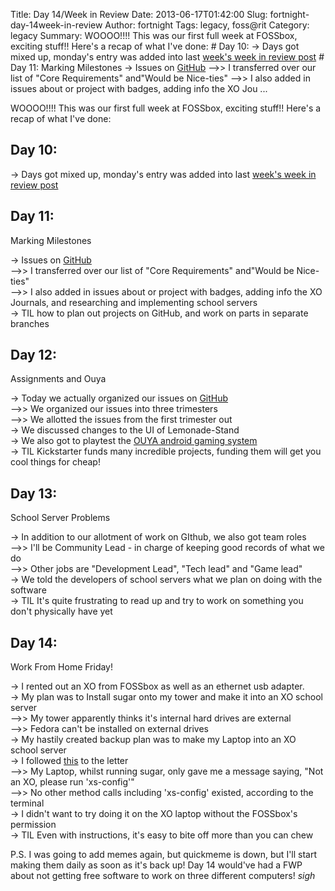 Title: Day 14/Week in Review
Date: 2013-06-17T01:42:00
Slug: fortnight-day-14week-in-review
Author: fortnight
Tags: legacy, foss@rit
Category: legacy
Summary: WOOOO!!!! This was our first full week at FOSSbox, exciting stuff!! Here's a recap of what I've done:  # Day 10:  -> Days got mixed up, monday's entry was added into last [week's week in review post](http://foss.rit.edu/node/481)  # Day 11:  Marking Milestones  -> Issues on [GitHub](https://github.com/fossrit/lemonade-stand/issues)   -->> I transferred over our list of "Core Requirements" and"Would be Nice-ties"   -->> I also added in issues about or project with badges, adding info the XO Jou ... 

WOOOO!!!! This was our first full week at FOSSbox, exciting stuff!! Here's a
recap of what I've done:

## Day 10:

-> Days got mixed up, monday's entry was added into last [week's week in review post](http://foss.rit.edu/node/481)

## Day 11:

Marking Milestones

-> Issues on [GitHub](https://github.com/fossrit/lemonade-stand/issues)  
-->> I transferred over our list of "Core Requirements" and"Would be Nice-ties"  
-->> I also added in issues about or project with badges, adding info the XO Journals, and researching and implementing school servers  
-> TIL how to plan out projects on GitHub, and work on parts in separate branches

## Day 12:

Assignments and Ouya

-> Today we actually organized our issues on [GitHub](https://github.com/fossrit/lemonade-stand/issues)  
-->> We organized our issues into three trimesters  
-->> We allotted the issues from the first trimester out  
-> We discussed changes to the UI of Lemonade-Stand  
-> We also got to playtest the [ OUYA android gaming system](http://www.ouya.tv/)  
-> TIL Kickstarter funds many incredible projects, funding them will get you cool things for cheap!

## Day 13:

School Server Problems

-> In addition to our allotment of work on GIthub, we also got team roles  
-->> I'll be Community Lead - in charge of keeping good records of what we do  
-->> Other jobs are "Development Lead", "Tech lead" and "Game lead"  
-> We told the developers of school servers what we plan on doing with the software  
-> TIL It's quite frustrating to read up and try to work on something you don't physically have yet

## Day 14:

Work From Home Friday!

-> I rented out an XO from FOSSbox as well as an ethernet usb adapter.  
-> My plan was to Install sugar onto my tower and make it into an XO school server  
-->> My tower apparently thinks it's internal hard drives are external  
-->> Fedora can't be installed on external drives  
-> My hastily created backup plan was to make my Laptop into an XO school server  
-> I followed [this](http://wiki.laptop.org/go/User:Holt/XS_Community_Edition/0.3/Installing) to the letter  
-->> My Laptop, whilst running sugar, only gave me a message saying, "Not an XO, please run 'xs-config'"  
-->> No other method calls including 'xs-config' existed, according to the terminal  
-> I didn't want to try doing it on the XO laptop without the FOSSbox's permission  
-> TIL Even with instructions, it's easy to bite off more than you can chew

P.S. I was going to add memes again, but quickmeme is down, but I'll start
making them daily as soon as it's back up! Day 14 would've had a FWP about not
getting free software to work on three different computers! *sigh*

